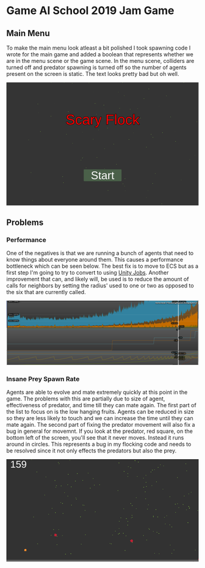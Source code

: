# Game AI School 2019 Jam Game

## Main Menu

To make the main menu look atleast a bit polished I took spawning code I wrote for the main game and added a boolean that represents whether we are in the menu scene or the game scene. In the menu scene, colliders are turned off and predator spawning is turned off so the number of agents present on the screen is static. The text looks pretty bad but oh well.

![](./media/main_menu.gif)

## Problems

### Performance

One of the negatives is that we are running a bunch of agents that need to know things about everyone around them. This causes a performance bottleneck which can be seen below. The best fix is to move to ECS but as a first step I'm going to try to convert to using [Unity Jobs](https://docs.unity3d.com/Manual/JobSystem.html). Another improvement that can, and likely will, be used is to reduce the amount of calls for neighbors by setting the radius' used to one or two as opposed to the six that are currently called.

![](./media/pre_jobs.PNG)

### Insane Prey Spawn Rate

Agents are able to evolve and mate extremely quickly at this point in the game. The problems with this are partially due to size of agent, effectiveness of predator, and time till they can mate again. The first part of the list to focus on is the low hanging fruits. Agents can be reduced in size so they are less likely to touch and we can increase the time until they can mate again. The second part of fixing the predator movement will also fix a bug in general for movemnt. If you look at the predator, red square, on the bottom left of the screen, you'll see that it never moves. Instead it runs around in circles. This represents a bug in my flocking code and needs to be resolved since it not only effects the predators but also the prey.

![](./media/sample_flocking_without_player.gif)